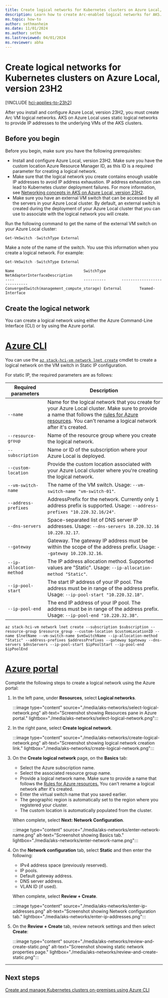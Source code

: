 ```yaml
---
title: Create logical networks for Kubernetes clusters on Azure Local, version 23H2
description: Learn how to create Arc-enabled logical networks for AKS.
ms.topic: how-to
author: sethmanheim
ms.date: 11/01/2024
ms.author: sethm 
ms.lastreviewed: 04/01/2024
ms.reviewer: abha
---
```


# Create logical networks for Kubernetes clusters on Azure Local, version 23H2

[!INCLUDE [hci-applies-to-23h2](includes/hci-applies-to-23h2.md)]

After you install and configure Azure Local, version 23H2, you must create Arc VM logical networks. AKS on Azure Local uses static logical networks to provide IP addresses to the underlying VMs of the AKS clusters.

## Before you begin

Before you begin, make sure you have the following prerequisites:

- Install and configure Azure Local, version 23H2. Make sure you have the custom location Azure Resource Manager ID, as this ID is a required parameter for creating a logical network.
- Make sure that the logical network you create contains enough usable IP addresses to avoid IP address exhaustion. IP address exhaustion can lead to Kubernetes cluster deployment failures. For more information, see [Networking concepts in AKS on Azure Local, version 23H2](aks-hci-network-system-requirements.md).
- Make sure you have an external VM switch that can be accessed by all the servers in your Azure Local cluster. By default, an external switch is created during the deployment of your Azure Local cluster that you can use to associate with the logical network you will create.

Run the following command to get the name of the external VM switch on your Azure Local cluster:

```powershell
Get-VmSwitch -SwitchType External
```

Make a note of the name of the switch. You use this information when you create a logical network. For example:

```powershell
Get-VmSwitch -SwitchType External
```

```output
Name                               SwitchType       NetAdapterInterfaceDescription
----                               ----------       ----------------------------
ConvergedSwitch(management_compute_storage) External        Teamed-Interface
```

## Create the logical network

You can create a logical network using either the Azure Command-Line Interface (CLI) or by using the Azure portal.

# [Azure CLI](#tab/azurecli)

You can use the [`az stack-hci-vm network lnet create`](/cli/azure/stack-hci-vm/network/lnet#az-stack-hci-vm-network-lnet-create) cmdlet to create a logical network on the VM switch in Static IP configuration.

For static IP, the required parameters are as follows:

| Required parameters | Description |
|------------|-------------|
| `--name`  | Name for the logical network that you create for your Azure Local cluster. Make sure to provide a name that follows the [rules for Azure resources](/azure/cloud-adoption-framework/ready/azure-best-practices/resource-naming#example-names-networking). You can't rename a logical network after it's created. |
| `--resource-group` | Name of the resource group where you create the logical network. |
| `--subscription` | Name or ID of the subscription where your Azure Local is deployed. |
| `--custom-location` | Provide the custom location associated with your Azure Local cluster where you're creating the logical network. |
| `--vm-switch-name`     | The name of the VM switch. Usage: `--vm-switch-name "vm-switch-01"`. | 
| `--address-prefixes` | AddressPrefix for the network. Currently only 1 address prefix is supported. Usage: `--address-prefixes "10.220.32.16/24"`. |
| `--dns-servers`      | Space-separated list of DNS server IP addresses. Usage: `--dns-servers 10.220.32.16 10.220.32.17`. | 
| `--gateway`         | Gateway. The gateway IP address must be within the scope of the address prefix. Usage: `--gateway 10.220.32.16`. |
| `--ip-allocation-method`   | The IP address allocation method. Supported values are "Static". Usage: `--ip-allocation-method "Static"`. |
| `--ip-pool-start`     | The start IP address of your IP pool. The address must be in range of the address prefix. Usage: `--ip-pool-start "10.220.32.18"`.  | 
| `--ip-pool-end`       | The end IP address of your IP pool. The address must be in range of the address prefix. Usage: `--ip-pool-end "10.220.32.38"`.  |
```azurecli
az stack-hci-vm network lnet create --subscription $subscription --resource-group $resource_group --custom-location $customLocationID --name $lnetName --vm-switch-name $vmSwitchName --ip-allocation-method "Static" --address-prefixes $addressPrefixes --gateway $gateway --dns-servers $dnsServers --ip-pool-start $ipPoolStart --ip-pool-end $ipPoolEnd
```

# [Azure portal](#tab/azureportal)

Complete the following steps to create a logical network using the Azure portal:

1. In the left pane, under **Resources**, select **Logical networks**.

   :::image type="content" source="./media/aks-networks/select-logical-network.png" alt-text="Screenshot showing Resources pane in Azure portal." lightbox="./media/aks-networks/select-logical-network.png":::

2. In the right pane, select **Create logical network**.

   :::image type="content" source="./media/aks-networks/create-logical-network.png" alt-text="Screenshot showing logical network creation link." lightbox="./media/aks-networks/create-logical-network.png":::

3. On the **Create logical network** page, on the **Basics** tab:

    - Select the Azure subscription name.
    - Select the associated resource group name.
    - Provide a logical network name. Make sure to provide a name that follows the [Rules for Azure resources.](/azure/cloud-adoption-framework/ready/azure-best-practices/resource-naming#example-names-networking) You can't rename a logical network after it's created.
    - Enter the virtual switch name that you saved earlier.
    - The geographic region is automatically set to the region where you registered your cluster.
    - The custom location is automatically populated from the cluster.

    When complete, select **Next: Network Configuration**.

   :::image type="content" source="./media/aks-networks/enter-network-name.png" alt-text="Screenshot showing Basics tab." lightbox="./media/aks-networks/enter-network-name.png":::

4. On the **Network configuration** tab, select **Static** and then enter the following:
    - IPv4 address space (previously reserved).
    - IP pools.
    - Default gateway address.
    - DNS server address.
    - VLAN ID (if used).

    When complete, select **Review + Create**.

   :::image type="content" source="./media/aks-networks/enter-ip-addresses.png" alt-text="Screenshot showing Network configuration tab." lightbox="./media/aks-networks/enter-ip-addresses.png":::

5. On the **Review + Create** tab, review network settings and then select **Create**:

   :::image type="content" source="./media/aks-networks/review-and-create-static.png" alt-text="Screenshot showing static network properties page." lightbox="./media/aks-networks/review-and-create-static.png":::

---

## Next steps

[Create and manage Kubernetes clusters on-premises using Azure CLI](aks-create-clusters-cli.md)
